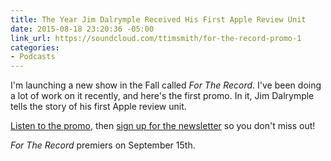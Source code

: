 ```yaml
---
title: The Year Jim Dalrymple Received His First Apple Review Unit
date: 2015-08-18 23:20:36 -05:00
link_url: https://soundcloud.com/ttimsmith/for-the-record-promo-1
categories:
- Podcasts
---
```


I'm launching a new show in the Fall called *For The Record*. I've been doing a lot of work on it recently, and here's the first promo. In it, Jim Dalrymple tells the story of his first Apple review unit.

[Listen to the promo](https://soundcloud.com/ttimsmith/for-the-record-promo-1), then [sign up for the newsletter](http://towermedia.org/) so you don't miss out!

*For The Record* premiers on September 15th.
